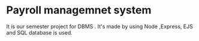 # Payroll managemnet system 
It is our semester project for DBMS . It's made by using Node ,Express, EJS and SQL database is used.
